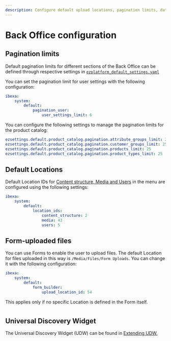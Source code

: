 ```yaml
---
description: Configure default upload locations, pagination limits, date and time, and more settings for the Back Office.
---
```


# Back Office configuration



## Pagination limits

Default pagination limits for different sections of the Back Office can be defined through respective settings in
[`ezplatform_default_settings.yaml`](https://github.com/ibexa/admin-ui/blob/main/src/bundle/Resources/config/ezplatform_default_settings.yaml#L7)

You can set the pagination limit for user settings with the following configuration:

``` yaml
ibexa:
    system:
        default:
            pagination_user:
                user_settings_limit: 6
```

You can configure the following settings to manage the pagination limits for the product catalog:

``` yaml
ezsettings.default.product_catalog.pagination.attribute_groups_limit: 25
ezsettings.default.product_catalog.pagination.customer_groups_limit: 25
ezsettings.default.product_catalog.pagination.products_limit: 25
ezsettings.default.product_catalog.pagination.product_types_limit: 25
```

## Default Locations

Default Location IDs for [Content structure, Media and Users](../content_management.md#top-level-locations) in the menu are configured using the following settings:

``` yaml
ibexa:
    system:
        default:
            location_ids:
                content_structure: 2
                media: 43
                users: 5
```

## Form-uploaded files

You can use Forms to enable the user to upload files.
The default Location for files uploaded in this way is `/Media/Files/Form Uploads`.
You can change it with the following configuration:

``` yaml
ibexa:
    system:
        default:
            form_builder:
                upload_location_id: 54
```

This applies only if no specific Location is defined in the Form itself.

#

## Universal Discovery Widget

The Universal Discovery Widget (UDW) can be found in [Extending UDW.](../../extending/extending_udw.md)
